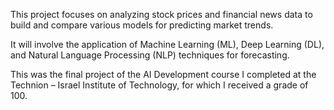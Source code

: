 This project focuses on analyzing stock prices and financial news data to build and compare various models for predicting market trends.

It will involve the application of Machine Learning (ML), Deep Learning (DL), and Natural Language Processing (NLP) techniques for forecasting.

This was the final project of the AI Development course I completed at the Technion – Israel Institute of Technology, for which I received a grade of 100.
